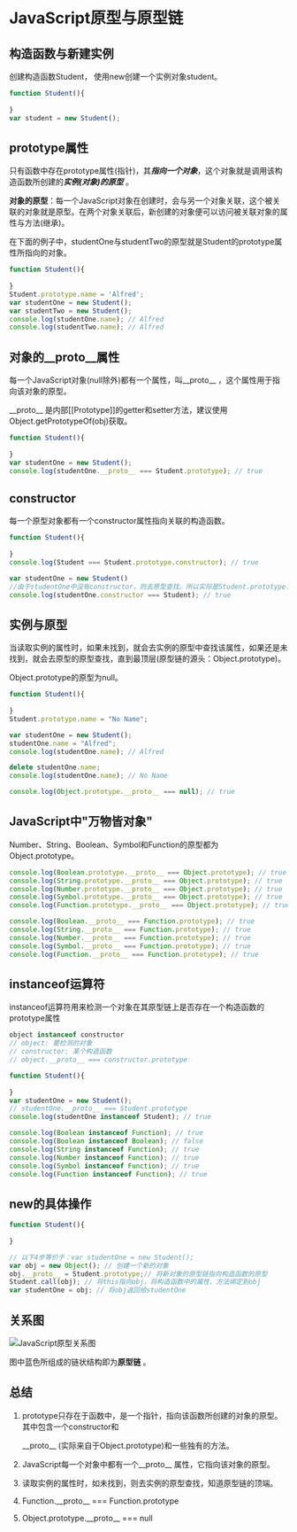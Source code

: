 # JavaScript原型与原型链

## 构造函数与新建实例

创建构造函数Student， 使用new创建一个实例对象student。

```javascript
function Student(){
  
}
var student = new Student();
```

## prototype属性

只有函数中存在prototype属性(指针)，其***指向一个对象***，这个对象就是调用该构造函数所创建的***实例(对象)的原型*** 。

**对象的原型**：每一个JavaScript对象在创建时，会与另一个对象关联，这个被关联的对象就是原型。在两个对象关联后，新创建的对象便可以访问被关联对象的属性与方法(继承)。

在下面的例子中，studentOne与studentTwo的原型就是Student的prototype属性所指向的对象。

```javascript
function Student(){
  
}
Student.prototype.name = 'Alfred';
var studentOne = new Student();
var studentTwo = new Student();
console.log(studentOne.name); // Alfred
console.log(studentTwo.name); // Alfred
```

## 对象的_\_proto\_\_属性

每一个JavaScript对象(null除外)都有一个属性，叫\_\_proto\_\_ ，这个属性用于指向该对象的原型。

\_\_proto\_\_ 是内部[[Prototype]]的getter和setter方法，建议使用Object.getPrototypeOf(obj)获取。

```javascript
function Student(){
  
}
var studentOne = new Student();
console.log(studentOne.__proto__ === Student.prototype); // true
```

## constructor

每一个原型对象都有一个constructor属性指向关联的构造函数。

```javascript
function Student(){
  
}
console.log(Student === Student.prototype.constructor); // true

var studentOne = new Student()
//由于studentOne中没有constructor，则去原型查找，所以实际是Student.prototype.constructor
console.log(studentOne.constructor === Student); // true
```

## 实例与原型

当读取实例的属性时，如果未找到，就会去实例的原型中查找该属性，如果还是未找到，就会去原型的原型查找，直到最顶层(原型链的源头：Object.prototype)。

Object.prototype的原型为null。

```javascript
function Student(){
  
}
Student.prototype.name = "No Name";

var studentOne = new Student();
studentOne.name = "Alfred";
console.log(studentOne.name); // Alfred

delete studentOne.name;
console.log(studentOne.name); // No Name

console.log(Object.prototype.__proto__ === null); // true
```

## JavaScript中"万物皆对象"

Number、String、Boolean、Symbol和Function的原型都为Object.prototype。

```javascript
console.log(Boolean.prototype.__proto__ === Object.prototype); // true
console.log(String.prototype.__proto__ === Object.prototype); // true
console.log(Number.prototype.__proto__ === Object.prototype); // true
console.log(Symbol.prototype.__proto__ === Object.prototype); // true
console.log(Function.prototype.__proto__ === Object.prototype); // true

console.log(Boolean.__proto__ === Function.prototype); // true
console.log(String.__proto__ === Function.prototype); // true
console.log(Number.__proto__ === Function.prototype); // true
console.log(Symbol.__proto__ === Function.prototype); // true
console.log(Function.__proto__ === Function.prototype); // true
```

## instanceof运算符

instanceof运算符用来检测一个对象在其原型链上是否存在一个构造函数的prototype属性

```javascript
object instanceof constructor
// object: 要检测的对象
// constructor: 某个构造函数
// object.__proto__ === constructor.prototype

function Student(){
  
}
var studentOne = new Student();
// studentOne.__proto__ === Student.prototype
console.log(studentOne instanceof Student); // true

console.log(Boolean instanceof Function); // true
console.log(Boolean instanceof Boolean); // false
console.log(String instanceof Function); // true
console.log(Number instanceof Function); // true
console.log(Symbol instanceof Function); // true
console.log(Function instanceof Function); // true
```

## new的具体操作

```javascript
function Student(){
  
}

// 以下4步等价于：var studentOne = new Student();
var obj = new Object(); // 创建一个新的对象
obj.__proto__ = Student.prototype;// 将新对象的原型链指向构造函数的原型
Student.call(obj); // 将this指向obj，将构造函数中的属性、方法绑定到obj
var studentOne = obj; // 将obj返回给studentOne
```

## 关系图

![JavaScript原型关系图 ](https://raw.githubusercontent.com/AlfredYan/JavaScript-Note/master/images/JavaScript%E5%8E%9F%E5%9E%8B%E5%85%B3%E7%B3%BB%E5%9B%BE%20.png)

图中蓝色所组成的链状结构即为**原型链** 。

## 总结

1. prototype只存在于函数中，是一个指针，指向该函数所创建的对象的原型。其中包含一个constructor和

   \_\_proto\_\_ (实际来自于Object.prototype)和一些独有的方法。

2. JavaScript每一个对象中都有一个\_\_proto\_\_ 属性，它指向该对象的原型。

3. 读取实例的属性时，如未找到，则去实例的原型查找，知道原型链的顶端。

4. Function.\_\_proto\_\_ === Function.prototype

5. Object.prototype.\_\_proto\_\_ === null